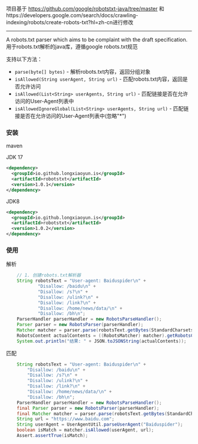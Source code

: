 项目基于 https://github.com/google/robotstxt-java/tree/master 和https://developers.google.com/search/docs/crawling-indexing/robots/create-robots-txt?hl=zh-cn进行修改
***

A robots.txt parser which aims to be complaint with the draft specification.
用于robots.txt解析的java库，遵循google robots.txt规范

支持以下方法：
* `parse(byte[] bytes)` - 解析robots.txt内容，返回分组对象
* `isAllowed(String userAgent, String url)` - 匹配robots.txt内容，返回是否允许访问
* `isAllowed(List<String> userAgents, String url)` - 匹配链接是否在允许访问的User-Agent列表中
* `isAllowedIgnoreGlobal(List<String> userAgents, String url)` - 匹配链接是否在允许访问的User-Agent列表中(忽略"*")


### 安装
maven

JDK 17
```xml
<dependency>
  <groupId>io.github.longxiaoyun.is</groupId>
  <artifactId>robotstxt</artifactId>
  <version>1.0.1</version>
</dependency>
```

JDK8
```xml
<dependency>
  <groupId>io.github.longxiaoyun.is</groupId>
  <artifactId>robotstxt</artifactId>
  <version>1.0.2</version>
</dependency>
```
### 使用

解析
```java
    // 1. 创建robots.txt解析器
    String robotsText = "User-agent: Baiduspider\n" +
            "Disallow: /baidu\n" +
            "Disallow: /s?\n" +
            "Disallow: /ulink?\n" +
            "Disallow: /link?\n" +
            "Disallow: /home/news/data/\n" +
            "Disallow: /bh\n";
    ParserHandler parserHandler = new RobotsParseHandler();
    Parser parser = new RobotsParser(parserHandler);
    Matcher matcher = parser.parse(robotsText.getBytes(StandardCharsets.UTF_8));
    RobotsContent actualContents = ((RobotsMatcher) matcher).getRobotsContent();
    System.out.println("结果: " + JSON.toJSONString(actualContents));
```

匹配
```java
    String robotsText = "User-agent: Baiduspider\n" +
        "Disallow: /baidu\n" +
        "Disallow: /s?\n" +
        "Disallow: /ulink?\n" +
        "Disallow: /link?\n" +
        "Disallow: /home/news/data/\n" +
        "Disallow: /bh\n";
    ParserHandler parserHandler = new RobotsParseHandler();
    final Parser parser = new RobotsParser(parserHandler);
    final Matcher matcher = parser.parse(robotsText.getBytes(StandardCharsets.UTF_8));
    String url = "https://www.baidu.com";
    String userAgent = UserAgentUtil.parseUserAgent("Baiduspider");
    boolean isMatch = matcher.isAllowed(userAgent, url);
    Assert.assertTrue(isMatch);
```
